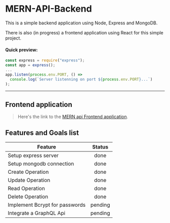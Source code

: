 # MERN-API-Backend

This is a simple backend application using Node, Express and MongoDB.

There is also (in progress) a frontend application using React for this simple project.

#### Quick preview:

```javascript
const express = require("express");
const app = express();
...
app.listen(process.env.PORT, () =>
  console.log(`Server listenning on port ${process.env.PORT}...`)
);
```

---

## Frontend application

> Here's the link to the [MERN api Frontend application](https://github.com/samueldcabral/MERN-API-Frontend).

## Features and Goals list

| Feature                        | Status  |
| ------------------------------ | :-----: |
| Setup express server           |  done   |
| Setup mongodb connection       |  done   |
| Create Operation               |  done   |
| Update Operation               |  done   |
| Read Operation                 |  done   |
| Delete Operation               |  done   |
| Implement Bcrypt for passwords | pending |
| Integrate a GraphQL Api        | pending |
